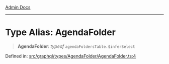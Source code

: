 [Admin Docs](/)

***

# Type Alias: AgendaFolder

> **AgendaFolder**: *typeof* `agendaFoldersTable.$inferSelect`

Defined in: [src/graphql/types/AgendaFolder/AgendaFolder.ts:4](https://github.com/Suyash878/talawa-api/blob/4657139c817cb5935454def8fb620b05175365a9/src/graphql/types/AgendaFolder/AgendaFolder.ts#L4)
